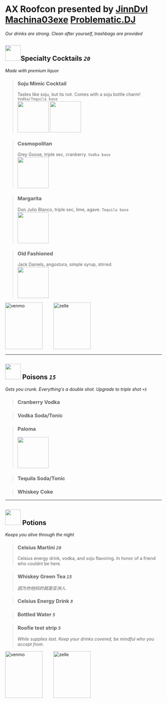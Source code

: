 # AX Roofcon presented by [JinnDvl](https://www.instagram.com/jinndvl/) [Machina03exe](https://www.instagram.com/machina03exe/) [Problematic.DJ](https://www.instagram.com/problematic./)  
 *Our drinks are strong.  Clean after yourself, trashbags are provided*

##  <img src= "drinks.cocktails.png" width="50" height="50">Specialty Cocktails  *`20`* 
*Made with premium liquor*
>### Soju Mimic Cocktail
> Tastes like soju, but its not. Comes with a soju bottle charm! `Vodka/Tequila base`  
><img src= "ax.drinks.soju.png" width="100" height="100">  <img src= "drinks.mimic.png" width="100" height="100">  

>### Cosmopolitan
> Grey Goose, triple sec, cranberry. `Vodka base`  
><img src= "drinks.cosmo.png" width="100" height="100">  

>### Margarita 
> Don Julio Blanco, triple sec, lime, agave. `Tequila base`  
><img src= "drinks.marg.png" width="100" height="100">  

>### Old Fashioned 
> Jack Daniels, angostura, simple syrup, stirred.  
><img src= "drinks.oldfashiond.png" width="100" height="100">  

<a href="https://venmo.com/u/heyyyyjinn"><img src="qr1.jpg" alt="venmo" style="width: 120px; height: 150px;"></a>    &nbsp; &nbsp;   &nbsp;   &nbsp;    <a href="https://enroll.zellepay.com/qr-codes?data=eyJuYW1lIjoiSk9OQVRIQU4iLCJ0b2tlbiI6Imp5b3VuZzA2OTZAZ21haWwuY29tIn0="><img src="qr2.jpg" alt="zelle" style="width: 120px; height: 150px;"></a>

---

## <img src= "drinks.poisons.png" width="50" height="50"> Poisons  *`15`*  
*Gets you crunk. Everything's a double shot. Upgrade to triple shot* *`+5`*

>### Cranberry Vodka 

>### Vodka Soda/Tonic

>### Paloma
><img src= "drinks.paloma.png" width="100" height="100">

>### Tequila Soda/Tonic

>### Whiskey Coke 
---

##  <img src= "drinks.potions.png" width="50" height="50"> Potions
*Keeps you alive through the night*
>### Celsius Martini *`20`*
> Celsius energy drink, vodka, and soju flavoring. In honor of a friend who couldnt be here. 

>### Whiskey Green Tea *`15`*
> *因为你他妈的就是亚洲人.*

>### Celsius Energy Drink *`8`*

>### Bottled Water *`5`* 

>### Roofie test strip *`5`*
> *While supplies last. Keep your drinks covered, be mindful who you accept from.*

<a href="https://venmo.com/u/heyyyyjinn"><img src="qr1.jpg" alt="venmo" style="width: 120px; height: 150px;"></a>    &nbsp; &nbsp;   &nbsp;   &nbsp;    <a href="https://enroll.zellepay.com/qr-codes?data=eyJuYW1lIjoiSk9OQVRIQU4iLCJ0b2tlbiI6Imp5b3VuZzA2OTZAZ21haWwuY29tIn0="><img src="qr2.jpg" alt="zelle" style="width: 120px; height: 150px;"></a>

